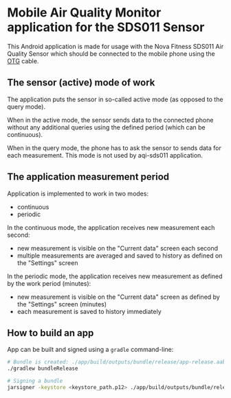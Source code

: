 # Mobile Air Quality Monitor application for the SDS011 Sensor

This Android application is made for usage with the Nova Fitness
SDS011 Air Quality Sensor which should be connected to the mobile
phone using the
[OTG](https://en.wikipedia.org/wiki/USB_On-The-Go) cable.

## The sensor (active) mode of work

The application puts the sensor in so-called active mode (as opposed
to the query mode).

When in the active mode, the sensor sends data to the connected phone
without any additional queries using the defined period (which
can be continuous).

When in the query mode, the phone has to ask the sensor to sends
data for each measurement. This mode is not used by aqi-sds011
application.

## The application measurement period

Application is implemented to work in two modes:
- continuous
- periodic

In the continuous mode, the application receives new measurement
each second:
- new measurement is visible on the "Current data" screen
  each second
- multiple measurements are averaged and saved to history as
  defined on the "Settings" screen

In the periodic mode, the application receives new measurement
as defined by the work period (minutes):
- new measurement is visible on the "Current data" screen
  as defined by the "Settings" screen (minutes)
- each measurement is saved to history immediately

## How to build an app

App can be built and signed using a `gradle` command-line:
```bash
# Bundle is created: ./app/build/outputs/bundle/release/app-release.aab
./gradlew bundleRelease

# Signing a bundle
jarsigner -keystore <keystore_path.p12> ./app/build/outputs/bundle/release/app-release.aab <key_alias>
```